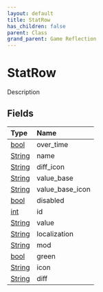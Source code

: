 ```yaml
---
layout: default
title: StatRow
has_children: false
parent: Class
grand_parent: Game Reflection
---
```

# StatRow
Description 

## Fields
| Type | Name |
|:-------------|:--------------|
| [bool](/game-reflection/components/bool.md) | over_time |
| [String](/game-reflection/components/string.md) | name |
| [String](/game-reflection/components/string.md) | diff_icon |
| [String](/game-reflection/components/string.md) | value_base |
| [String](/game-reflection/components/string.md) | value_base_icon |
| [bool](/game-reflection/components/bool.md) | disabled |
| [int](/game-reflection/enums/int.md) | id |
| [String](/game-reflection/components/string.md) | value |
| [String](/game-reflection/components/string.md) | localization |
| [String](/game-reflection/components/string.md) | mod |
| [bool](/game-reflection/components/bool.md) | green |
| [String](/game-reflection/components/string.md) | icon |
| [String](/game-reflection/components/string.md) | diff |
